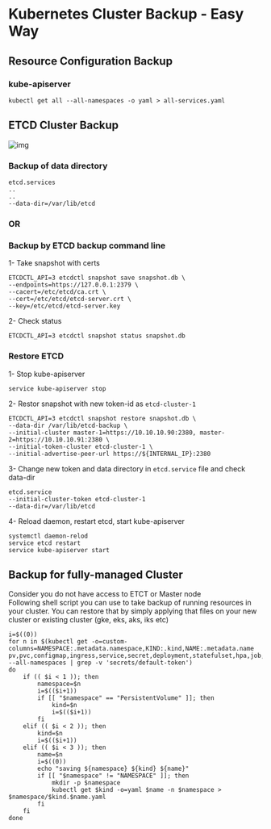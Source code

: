 # Kubernetes Cluster Backup - Easy Way
## Resource Configuration Backup
### kube-apiserver
```
kubectl get all --all-namespaces -o yaml > all-services.yaml
```

## ETCD Cluster Backup
![img](https://raw.githubusercontent.com/apurvabhandari/kubernetes/master/etcd.png) <br>
### Backup of data directory
```
etcd.services
..
..
--data-dir=/var/lib/etcd
```
### OR

 ### Backup by ETCD backup command line 
 1- Take snapshot with certs
```
ETCDCTL_API=3 etcdctl snapshot save snapshot.db \
--endpoints=https://127.0.0.1:2379 \
--cacert=/etc/etcd/ca.crt \
--cert=/etc/etcd/etcd-server.crt \
--key=/etc/etcd/etcd-server.key
```
2- Check status
```
ETCDCTL_API=3 etcdctl snapshot status snapshot.db
```
### Restore ETCD
1- Stop kube-apiserver
```
service kube-apiserver stop
```
2- Restor snapshot with new token-id as ``` etcd-cluster-1 ``` 
```
ETCDCTL_API=3 etcdctl snapshot restore snapshot.db \
--data-dir /var/lib/etcd-backup \
--initial-cluster master-1=https://10.10.10.90:2380, master-2=https://10.10.10.91:2380 \
--initial-token-cluster etcd-cluster-1 \
--initial-advertise-peer-url https://${INTERNAL_IP}:2380
```
3- Change new token and data directory in ```etcd.service``` file  and check data-dir
```
etcd.service
--initial-cluster-token etcd-cluster-1
--data-dir=/var/lib/etcd
```
4- Reload daemon, restart etcd, start kube-apiserver
```
systemctl daemon-relod
service etcd restart
service kube-apiserver start
```
## Backup for fully-managed Cluster
Consider you do not have access to ETCT or Master node<br>
Following shell script you can use to take backup of running resources in your cluster. You can restore that by simply applying that files on your new cluster or existing cluster (gke, eks, aks, iks etc)
```
i=$((0))
for n in $(kubectl get -o=custom-columns=NAMESPACE:.metadata.namespace,KIND:.kind,NAME:.metadata.name pv,pvc,configmap,ingress,service,secret,deployment,statefulset,hpa,job,cronjob --all-namespaces | grep -v 'secrets/default-token')
do
	if (( $i < 1 )); then
		namespace=$n
		i=$(($i+1))
		if [[ "$namespace" == "PersistentVolume" ]]; then
			kind=$n
			i=$(($i+1))
		fi
	elif (( $i < 2 )); then
		kind=$n
		i=$(($i+1))
	elif (( $i < 3 )); then
		name=$n
		i=$((0))
		echo "saving ${namespace} ${kind} ${name}"
		if [[ "$namespace" != "NAMESPACE" ]]; then
			mkdir -p $namespace
			kubectl get $kind -o=yaml $name -n $namespace > $namespace/$kind.$name.yaml
		fi
	fi
done
```
